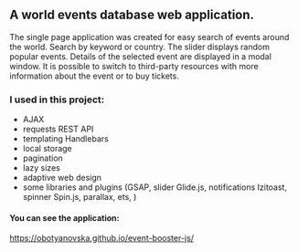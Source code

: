 ## A world events database web application.

The single page application was created for easy search of events around the world. Search by keyword or country. The slider displays random popular events. Details of the selected event are displayed in a modal window. It is possible to switch to third-party resources with more information about the event or to buy tickets.

### I used in this project:

- AJAX
- requests REST API
- templating Handlebars
- local storage
- pagination
- lazy sizes
- adaptive web design
- some libraries and plugins (GSAP, slider Glide.js, notifications Izitoast, spinner Spin.js, parallax, ets, )

#### You can see the application: 
https://obotyanovska.github.io/event-booster-js/


